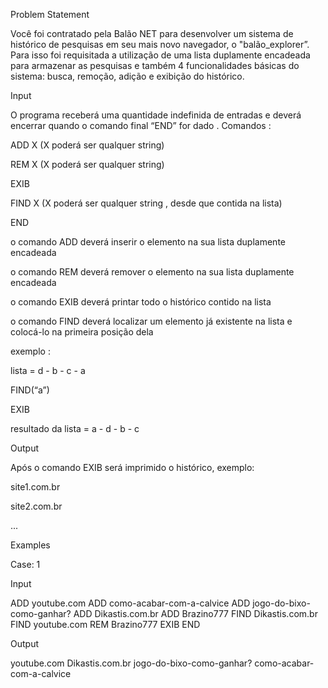Problem Statement

Você foi contratado pela Balão NET para desenvolver um sistema de histórico de pesquisas em seu mais novo navegador, o "balão_explorer”. Para isso foi requisitada a utilização de uma lista duplamente encadeada para armazenar as pesquisas e também 4 funcionalidades básicas do sistema: busca, remoção, adição e exibição do histórico.

Input

O programa receberá uma quantidade indefinida de entradas e deverá encerrar quando o comando final “END” for dado . Comandos :

ADD X (X poderá ser qualquer string)

REM X (X poderá ser qualquer string)

EXIB

FIND X (X poderá ser qualquer string , desde que contida na lista)

END

o comando ADD deverá inserir o elemento na sua lista duplamente encadeada

o comando REM deverá remover o elemento na sua lista duplamente encadeada

o comando EXIB deverá printar todo o histórico contido na lista

o comando FIND deverá localizar um elemento já existente na lista e colocá-lo na primeira posição dela

exemplo :

lista = d - b - c - a

FIND(“a”)

EXIB

resultado da lista = a - d - b - c

Output

Após o comando EXIB será imprimido o histórico, exemplo:

site1.com.br

site2.com.br

...

Examples

Case: 1

Input

ADD youtube.com
ADD como-acabar-com-a-calvice
ADD jogo-do-bixo-como-ganhar?
ADD Dikastis.com.br
ADD Brazino777
FIND Dikastis.com.br
FIND youtube.com
REM Brazino777
EXIB
END

Output

youtube.com
Dikastis.com.br
jogo-do-bixo-como-ganhar?
como-acabar-com-a-calvice
